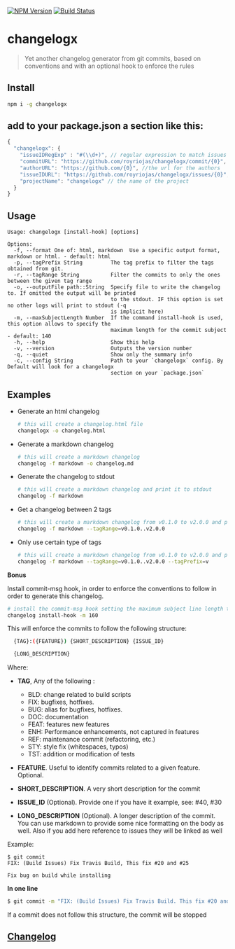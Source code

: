 [![NPM Version](http://img.shields.io/npm/v/changelogx.svg?style=flat)](https://npmjs.org/package/changelogx)
[![Build Status](http://img.shields.io/travis/royriojas/changelogx.svg?style=flat)](https://travis-ci.org/royriojas/changelogx)

# changelogx
> Yet another changelog generator from git commits, based on conventions and with an optional hook to enforce the rules

## Install
```bash
npm i -g changelogx
```

## add to your package.json a section like this:
 
```javascript
{
  "changelogx": {
    "issueIDRegExp" : "#(\\d+)", // regular expression to match issues found inside the changelog
    "commitURL": "https://github.com/royriojas/changelogx/commit/{0}", //the url for commits
    "authorURL": "https://github.com/{0}", //the url for the authors
    "issueIDURL": "https://github.com/royriojas/changelogx/issues/{0}", //the url for the issues
    "projectName": "changelogx" // the name of the project
  }
}
```

## Usage
```
Usage: changelogx [install-hook] [options]

Options:
  -f, --format One of: html, markdown  Use a specific output format, markdown or html. - default: html
  -p, --tagPrefix String         The tag prefix to filter the tags obtained from git.
  -r, --tagRange String          Filter the commits to only the ones between the given tag range
  -o, --outputFile path::String  Specify file to write the changelog to. If omitted the output will be printed
                                 to the stdout. IF this option is set no other logs will print to stdout (-q
                                 is implicit here)
  -m, --maxSubjectLength Number  If the command install-hook is used, this option allows to specify the
                                 maximum length for the commit subject - default: 140
  -h, --help                     Show this help
  -v, --version                  Outputs the version number
  -q, --quiet                    Show only the summary info
  -c, --config String            Path to your `changelogx` config. By Default will look for a changelogx
                                 section on your `package.json`
```

## Examples

- Generate an html changelog
  ```bash
  # this will create a changelog.html file
  changelogx -o changelog.html
  ```
- Generate a markdown changelog
  ```bash
  # this will create a markdown changelog
  changelog -f markdown -o changelog.md
  ```
- Generate the changelog to stdout
  ```bash
  # this will create a markdown changelog and print it to stdout
  changelog -f markdown
  ``` 
- Get a changelog between 2 tags
  ```bash
  # this will create a markdown changelog from v0.1.0 to v2.0.0 and print it to stdout
  changelog -f markdown --tagRange=v0.1.0..v2.0.0
  ```
- Only use certain type of tags
  ```bash
  # this will create a markdown changelog from v0.1.0 to v2.0.0 and print it to stdout ignoring other tags that don't start with `v`
  changelog -f markdown --tagRange=v0.1.0..v2.0.0 --tagPrefix=v
  ```

**Bonus**

Install commit-msg hook, in order to enforce the conventions to follow in order to generate this changelog.

```bash
# install the commit-msg hook setting the maximum subject line length to 160 characters
changelog install-hook -m 160
```

This will enforce the commits to follow the following structure:

```bash
  {TAG}:({FEATURE}) {SHORT_DESCRIPTION} {ISSUE_ID}

  {LONG_DESCRIPTION}
```

Where:
  - **TAG**, Any of the following :
    - BLD: change related to build scripts
    - FIX: bugfixes, hotfixes.
    - BUG: alias for bugfixes, hotfixes.
    - DOC: documentation
    - FEAT: features new features
    - ENH: Performance enhancements, not captured in features
    - REF: maintenance commit (refactoring, etc.)
    - STY: style fix (whitespaces, typos)
    - TST: addition or modification of tests

  - **FEATURE**. Useful to identify commits related to a given feature. Optional.
  - **SHORT_DESCRIPTION**. A very short description for the commit
  - **ISSUE_ID** (Optional). Provide one if you have it example, see: #40, #30
  - **LONG_DESCRIPTION** (Optional). A longer description of the commit. You can use markdown
    to provide some nice formatting on the body as well. Also if you add here reference to 
    issues they will be linked as well

Example:
```
$ git commit
FIX: (Build Issues) Fix Travis Build, This fix #20 and #25

Fix bug on build while installing
```
**In one line**
```bash
$ git commit -m "FIX: (Build Issues) Fix Travis Build. This fix #20 and #25"
```

If a commit does not follow this structure, the commit will be stopped

## [Changelog](./changelog.md)
